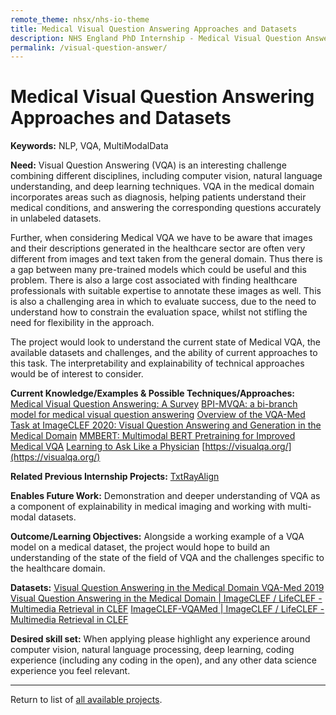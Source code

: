 ```yaml
---
remote_theme: nhsx/nhs-io-theme
title: Medical Visual Question Answering Approaches and Datasets
description: NHS England PhD Internship - Medical Visual Question Answering Approaches and Datasets
permalink: /visual-question-answer/
---
```


# Medical Visual Question Answering Approaches and Datasets

**Keywords:**  NLP, VQA, MultiModalData

**Need:**  Visual Question Answering (VQA) is an interesting challenge combining different disciplines, including computer vision, natural language understanding, and deep learning techniques. VQA in the medical domain incorporates areas such as diagnosis, helping patients understand their medical conditions, and answering the corresponding questions accurately in unlabeled datasets.

Further, when considering Medical VQA we have to be aware that images and their descriptions generated in the healthcare sector are often very different from images and text taken from the general domain.  Thus there is a gap between many pre-trained models which could be useful and this problem.  There is also a large cost associated with finding healthcare professionals with suitable expertise to annotate these images as well.  This is also a challenging area in which to evaluate success, due to the need to understand how to constrain the evaluation space, whilst not stifling the need for flexibility in the approach.

The project would look to understand the current state of Medical VQA, the available datasets and challenges, and the ability of current approaches to this task.  The interpretability and explainability of technical approaches would be of interest to consider.

**Current Knowledge/Examples & Possible Techniques/Approaches:**  
[Medical Visual Question Answering: A Survey](https://arxiv.org/abs/2111.10056)
[BPI-MVQA: a bi-branch model for medical visual question answering](https://bmcmedimaging.biomedcentral.com/articles/10.1186/s12880-022-00800-x)
[Overview of the VQA-Med Task at ImageCLEF 2020: Visual Question Answering and Generation in the Medical Domain](http://ceur-ws.org/Vol-2696/paper_106.pdf)
[MMBERT: Multimodal BERT Pretraining for Improved Medical VQA](https://arxiv.org/abs/2104.01394)
[Learning to Ask Like a Physician](https://arxiv.org/abs/2206.02696)
[https://visualqa.org/](https://visualqa.org/)


**Related Previous Internship Projects:** [TxtRayAlign](https://nhsx.github.io/nhsx-internship-projects/text-description-imaging/)

**Enables Future Work:**  Demonstration and deeper understanding of VQA as a component of explainability in medical imaging and working with multi-modal datasets.

**Outcome/Learning Objectives:**   Alongside a working example of a VQA model on a medical dataset, the project would hope to build an understanding of the state of the field of VQA and the challenges specific to the healthcare domain.

**Datasets:** [Visual Question Answering in the Medical Domain VQA-Med 2019](https://github.com/abachaa/VQA-Med-2019)
[Visual Question Answering in the Medical Domain | ImageCLEF / LifeCLEF - Multimedia Retrieval in CLEF](https://www.imageclef.org/2020/medical/vqa)
[ImageCLEF-VQAMed | ImageCLEF / LifeCLEF - Multimedia Retrieval in CLEF](https://www.imageclef.org/2021/medical/vqa)


**Desired skill set:**  When applying please highlight any experience around computer vision, natural language processing, deep learning, coding experience (including any coding in the open), and any other data science experience you feel relevant.


---
Return to list of [all available projects](https://nhsx.github.io/nhsx-internship-projects/).
